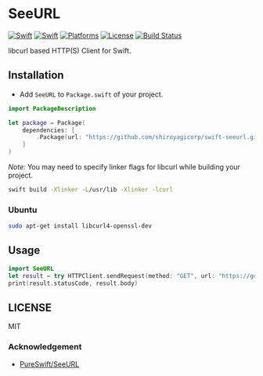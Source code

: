 # SeeURL

[![Swift](https://img.shields.io/badge/swift-3.0-orange.svg?style=flat)](https://developer.apple.com/swift/)
[![Swift](https://img.shields.io/badge/swift-3.1-orange.svg?style=flat)](https://developer.apple.com/swift/)
[![Platforms](https://img.shields.io/badge/platform-macOS%20%7C%20Linux-lightgrey.svg)](https://developer.apple.com/swift/)
[![License](https://img.shields.io/badge/license-MIT-71787A.svg)](https://tldrlegal.com/license/mit-license)
[![Build Status](https://travis-ci.org/shiroyagicorp/swift-seeurl.svg?branch=master)](https://travis-ci.org/shiroyagicorp/swift-seeurl)

libcurl based HTTP(S) Client for Swift.

## Installation

* Add `SeeURL` to `Package.swift` of your project.

```swift
import PackageDescription

let package = Package(
    dependencies: [
        .Package(url: "https://github.com/shiroyagicorp/swift-seeurl.git", majorVersion: 1, minor: 6)
    ]
)
```

_Note:_ You may need to specify linker flags for libcurl while building your project.

```sh
swift build -Xlinker -L/usr/lib -Xlinker -lcurl
```


### Ubuntu

```sh
sudo apt-get install libcurl4-openssl-dev
```


## Usage

```swift
import SeeURL
let result = try HTTPClient.sendRequest(method: "GET", url: "https://google.com")
print(result.statusCode, result.body)
```

## LICENSE

MIT

### Acknowledgement

* [PureSwift/SeeURL](https://github.com/PureSwift/SeeURL)
